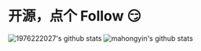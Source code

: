 # 开源，点个 Follow 😏

![1976222027's github stats](https://github-readme-stats.vercel.app/api?username=1976222027&count_private=true&show_icons=true)
![mahongyin's github stats](https://github-readme-stats.vercel.app/api?username=mahongyin&count_private=true&show_icons=true)
